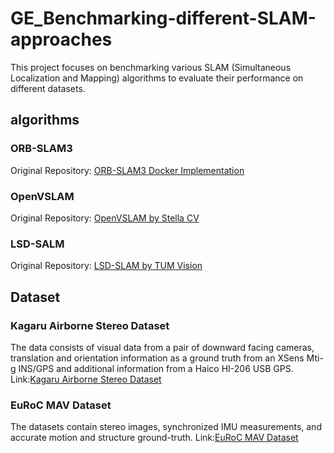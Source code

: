 # GE_Benchmarking-different-SLAM-approaches
This project focuses on benchmarking various SLAM (Simultaneous Localization and Mapping) algorithms to evaluate their performance on different datasets.
## algorithms
### ORB-SLAM3
Original Repository: [ORB-SLAM3 Docker Implementation](https://github.com/jahaniam/orbslam3_docker)
### OpenVSLAM
Original Repository: [OpenVSLAM by Stella CV](https://github.com/stella-cv/stella_vslam)
### LSD-SALM
Original Repository: [LSD-SLAM by TUM Vision](https://github.com/tum-vision/lsd_slam)

## Dataset
### Kagaru Airborne Stereo Dataset 
The data consists of visual data from a pair of downward facing cameras, translation and orientation information as a ground truth from an XSens Mti-g INS/GPS and additional information from a Haico HI-206 USB GPS. 
Link:[Kagaru Airborne Stereo Dataset](https://michaelwarren.info/docs/datasets/kagaru-airborne-stereo/)
### EuRoC MAV Dataset
The datasets contain stereo images, synchronized IMU measurements, and accurate motion and structure ground-truth.
Link:[EuRoC MAV Dataset](https://projects.asl.ethz.ch/datasets/doku.php?id=kmavvisualinertialdatasets)


